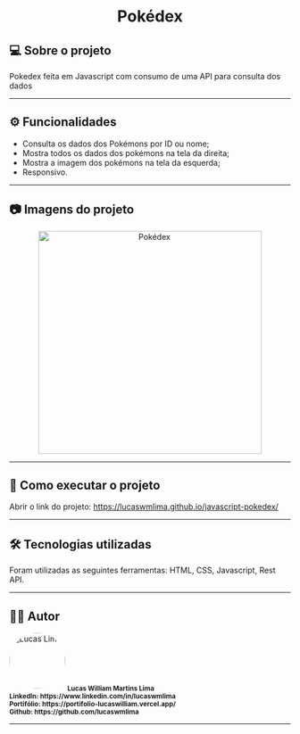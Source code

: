 <h1 align="center">
    Pokédex
</h1>

## 💻 Sobre o projeto

<p>Pokedex feita em Javascript com consumo de uma API para consulta dos dados</p>

---

## ⚙️ Funcionalidades

- Consulta os dados dos Pokémons por ID ou nome;
- Mostra todos os dados dos pokémons na tela da direita;
- Mostra a imagem dos pokémons na tela da esquerda;
- Responsivo.

---

## 📷 Imagens do projeto

<p align="center" style="display: flex; align-items: flex-start; justify-content: center;">
  <img alt="Pokédex" title="Imagem - Pokédex, Pikachu" src="assets/github-images/pokedex-1.jpg" width="400px">
</p>

---

## 🚀 Como executar o projeto

Abrir o link do projeto: https://lucaswmlima.github.io/javascript-pokedex/

---

## 🛠 Tecnologias utilizadas

Foram utilizadas as seguintes ferramentas: HTML, CSS, Javascript, Rest API.

---

## 👨‍💻 Autor
 <img style="border-radius: 50%;" src="https://avatars.githubusercontent.com/u/82186618?v=4" width="100px;" alt="Lucas Lima"/>
 <sub><b>Lucas William Martins Lima</b></sub><br>
 <sub><b>LinkedIn: https://www.linkedin.com/in/lucaswmlima</b></sub><br>
 <sub><b>Portifólio: https://portifolio-lucaswilliam.vercel.app/</b></sub><br>
 <sub><b>Github: https://github.com/lucaswmlima</b></sub>
 <br />
 
---
